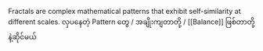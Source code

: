 Fractals are complex mathematical patterns that exhibit self-similarity at different scales. လှပနေတဲ့ Pattern တွေ / အချိုးကျတာတို့ / [[Balance]] ဖြစ်တာတို့ နဲ့ဆိုင်မယ်